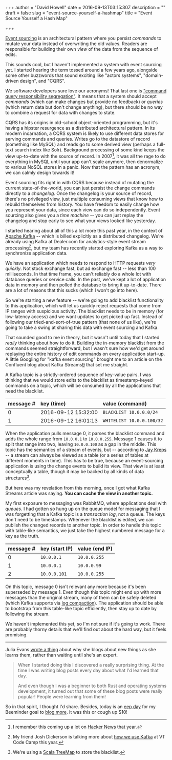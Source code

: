 +++
author = "David Howell"
date = 2016-09-13T03:15:30Z
description = ""
draft = false
slug = "event-source-yourself-a-hashmap"
title = "Event Source Yourself a Hash Map"

+++


[Event sourcing][5] is an architectural pattern where you persist _commands_ to mutate your data instead of overwriting the old values. Readers are responsible for building their own _view_ of the data from the sequence of edits.

This sounds cool, but I haven't implemented a system with event sourcing yet. I started hearing the term tossed around a few years ago, alongside some other buzzwords that sound exciting like "actors systems", "domain-driven design", and "CQRS".

We software developers sure love our acronyms! That last one is ["command query responsibility segregation"][6]. It means that a system should accept _commands_ (which can make changes but provide no feedback) or _queries_ (which return data but don't change anything), but there should be no way to combine a request for data with changes to state.

CQRS has its origins in old-school object-oriented programming, but it's having a hipster resurgence as a distributed architectural pattern. In its modern incarnation, a CQRS system is likely to use different data stores for serving commands and queries. Writes go to the datastore of record (something like MySQL) and reads go to some derived view (perhaps a full-text search index like Solr). Background processing of some kind keeps the view up-to-date with the source of record. In 2007[^1], it was all the rage to do everything in MySQL until your app can't scale anymore, then denormalize to various NoSQL stores in a panic. Now that the pattern has an acronym, we can calmly design towards it!

Event sourcing fits right in with CQRS because instead of mutating the current state-of-the-world, you can just persist the change commands directly to a _changelog_. Once the changelog is your source of record, there's no privileged view, just multiple consuming views that know how to rebuild themselves from history. You have freedom to easily change how you represent your data, since each view can do so independently. Event sourcing also gives you a _time machine_ -- you can just replay the changelog and stop early to see what your views looked like yesterday.

I started hearing about all of this a lot more this past year, in the context of [Apache Kafka][4] -- which is billed explicitly as a distributed changelog. We're already using Kafka at Dealer.com for analytics-style event stream processing[^2], but my team has recently started exploring Kafka as a way to synchronize application data.

We have an application which needs to respond to HTTP requests _very quickly_. Not stock exchange fast, but ad exchange fast -- less than 100 milliseconds. In that time frame, you can't reliably do a whole lot with database queries or service calls. In the past, we've kept a lot of application data in memory and then polled the database to bring it up-to-date. There are a lot of reasons that this sucks (which I won't go into here).

So we're starting a new feature -- we're going to add blacklist functionality to this application, which will let us quickly reject requests that come from IP ranges with suspicious activity. The blacklist needs to be in memory (for low-latency access) and we want updates to get picked up fast. Instead of following our tried-and-sort-of-true pattern (that none of us like), we're going to take a swing at sharing this data with event sourcing and Kafka.

That sounded good to me in theory, but it wasn't until today that I started _really_ thinking about how to do it. Building the in-memory blacklist from the commands seemed straightforward, but I wasn't sure how we'd get around replaying the entire history of edit commands on every application start-up. A little Googling for "kafka event sourcing" brought me to an article on the Confluent blog about Kafka Streams[9] that set me straight.

A Kafka topic is a strictly-ordered sequence of key-value pairs. I was thinking that we would store edits to the blacklist as timestamp-keyed commands on a topic, which will be consumed by all the applications that need the blacklist.

| message # | key (time)          | value (command)           |
| :-------- | :------------------ | :------------------------ |
| 0         | 2016-09-12 15:32:00 | `BLACKLIST 10.0.0.0/24`   |
| 1         | 2016-09-12 16:01:13 | `WHITELIST 10.0.0.100/32` |

When the application pulls message 0, it parses the blacklist command and adds the whole range from `10.0.0.1` to `10.0.0.255`. Message 1 causes it to split that range into two, leaving `10.0.0.100` as a gap in the middle. This topic has the semantics of a stream of events, but -- according to [Jay Kreps][9] -- a stream can always be viewed as a table (or a series of tables at different moments in time). This has to be true, because an event-sourcing application is using the change events to build its view. That view is at least conceptually a table, though it may be backed by all kinds of data structures[^3].

But here was my revelation from this morning, once I got what Kafka Streams article was saying. **You can cache the view in another topic.**

My first exposure to messaging was RabbitMQ, where applications deal with _queues_. I had gotten so hung up on the queue model for messaging that I was forgetting that a Kafka topic is a _transaction log_, not a queue. The keys don't need to be timestamps. Whenever the blacklist is edited, we can publish the changed records to another topic. In order to handle this topic with table-like semantics, we just take the highest numbered message for a key as the truth.

| message # | key (start IP) | value (end IP) |
| :-------- | :------------- | :------------- |
| 0         | `10.0.0.1`     | `10.0.0.255`   |
| 1         | `10.0.0.1`     | `10.0.0.99`    |
| 2         | `10.0.0.101`   | `10.0.0.255`   |

On this topic, message 0 isn't relevant any more because it's been superseded by message 1. Even though this topic might end up with more messages than the original stream, many of them can be safely deleted (which Kafka supports via [log compaction][10]). The application should be able to bootstrap from this table-like topic efficiently, then stay up to date by following the stream.

We haven't implemented this yet, so I'm not sure if it's going to work. There are probably thorny details that we'll find out about the hard way, but it feels promising.

---

Julia Evans [wrote a thing][3] about why she blogs about new things as she learns them, rather than waiting until she's an expert.

> When I started doing this I discovered a really surprising thing. At the time I was writing blog posts every day about what I'd learned that day.
>
> And even though I was a beginner to both Rust and operating systems development, it turned out that some of these blog posts were really popular! People were learning from them!

So in that spirit, I thought I'd share. Besides, today is an [eep day][1] for my Beeminder goal to [blog more][2]. It was this or cough up \$10!

[^1]: I remember this coming up a lot on [Hacker News][7] that year.
[^2]: My friend Josh Dickerson is talking more about [how we use Kafka][8] at VT Code Camp this year.
[^3]: We're using a [Scala TreeMap](http://www.scala-lang.org/api/2.11.8/#scala.collection.immutable.TreeMap) to store the blacklist.

[1]: http://blog.beeminder.com/glossary/#e
[2]: https://www.beeminder.com/dehowell/publish
[3]: http://jvns.ca/blog/2016/09/11/rustconf-keynote/
[4]: http://kafka.apache.org
[5]: http://www.martinfowler.com/eaaDev/EventSourcing.html
[6]: https://en.wikipedia.org/wiki/Command–query_separation
[7]: https://news.ycombinator.com
[8]: http://vtcodecamp.org/2016/sessions#persistent-distributed-messaging-with-apache-kafka
[9]: http://www.confluent.io/blog/introducing-kafka-streams-stream-processing-made-simple/
[10]: http://kafka.apache.org/documentation.html#compaction

